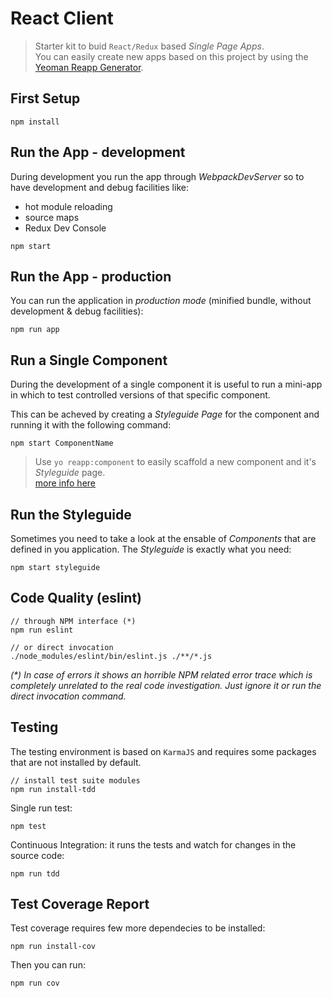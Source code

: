 # React Client

> Starter kit to buid `React/Redux` based _Single Page Apps_.  
> You can easily create new apps based on this project by using the
> [Yeoman Reapp Generator](https://github.com/marcopeg/generator-reapp).

## First Setup

	npm install

## Run the App - development

During development you run the app through _WebpackDevServer_ so to have development and debug facilities like:

- hot module reloading
- source maps
- Redux Dev Console

```
npm start
```

## Run the App - production

You can run the application in _production mode_ (minified bundle, without development & debug facilities):
	
```
npm run app
```

## Run a Single Component

During the development of a single component it is useful to run a mini-app in which to test controlled versions of that specific component.

This can be acheved by creating a _Styleguide Page_ for the component and running it with the following command:

```
npm start ComponentName
```

> Use `yo reapp:component` to easily scaffold a new component and it's _Styleguide_ page.  
> [more info here](https://github.com/marcopeg/generator-reapp)

## Run the Styleguide

Sometimes you need to take a look at the ensable of _Components_ that are defined in you application. The _Styleguide_ is exactly what you need:

```
npm start styleguide
```


## Code Quality (eslint)

```
// through NPM interface (*)
npm run eslint
	
// or direct invocation
./node_modules/eslint/bin/eslint.js ./**/*.js
```

_(*) In case of errors it shows an horrible NPM related error trace which is completely unrelated to the real code investigation. Just ignore it or run the direct invocation command._

## Testing

The testing environment is based on `KarmaJS` and requires some packages that are not installed by default.

```
// install test suite modules
npm run install-tdd
```

Single run test:

```
npm test
```

Continuous Integration: it runs the tests and watch for changes in the source code:

```
npm run tdd
```

## Test Coverage Report

Test coverage requires few more dependecies to be installed:

```
npm run install-cov
```

Then you can run:

```
npm run cov
```



